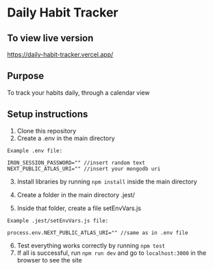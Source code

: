 # Daily Habit Tracker

## To view live version
https://daily-habit-tracker.vercel.app/

## Purpose
To track your habits daily, through a calendar view

## Setup instructions
1. Clone this repository
2. Create a .env in the main directory
```
Example .env file: 

IRON_SESSION_PASSWORD="" //insert random text
NEXT_PUBLIC_ATLAS_URI="" //insert your mongodb uri
```
3. Install libraries by running `npm install` inside the main directory

4. Create a folder in the main directory .jest/
5. Inside that folder, create a file setEnvVars.js
```
Example .jest/setEnvVars.js file: 

process.env.NEXT_PUBLIC_ATLAS_URI="" //same as in .env file
```
6. Test everything works correctly by running `npm test`
7. If all is successful, run `npm run dev` and go to `localhost:3000` in the browser to see the site
